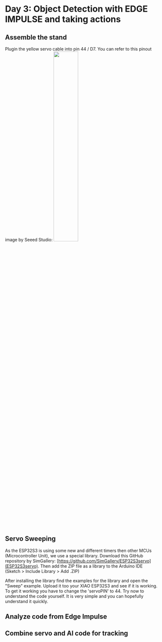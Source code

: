 # Day 3: Object Detection with EDGE IMPULSE and taking actions

## Assemble the stand

Plugin the yellow servo cable into pin 44 / D7. You can refer to this pinout image by Seeed Studio:
<img src="https://files.seeedstudio.com/wiki/SeeedStudio-XIAO-ESP32S3/img/2.jpg" width="40%">

## Servo Sweeping
As the ESP32S3 is using some new and different timers then other MCUs (Microcontroller Unit), we use a special library. Download this GitHub repository by SimGallery: [https://github.com/SimGallery/ESP32S3servo](ESP32S3servo). Then add the ZIP file as a library to the Arduino IDE (Sketch > Include Library > Add .ZIP)

After installing the library find the examples for the library and open the "Sweep" example. Upload it too your XIAO ESP32S3 and see if it is working. To get it working you have to change the 'servoPIN' to 44.
Try now to understand the code yourself. It is very simple and you can hopefully understand it quickly.

## Analyze code from Edge Impulse

## Combine servo and AI code for tracking
